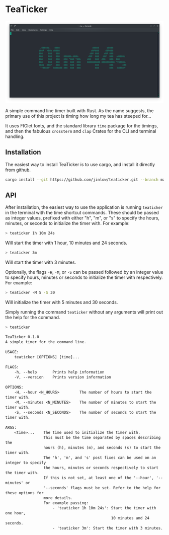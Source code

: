 # TeaTicker
![terminal](resources/timer_image_terminal.png)

A simple command line timer built with Rust. As the name suggests, the primary use of this project is timing how long my tea has steeped for...

It uses FIGlet fonts, and the standard library `time` package for the timings, and then the fabulous `crossterm` and `clap` Crates for the CLI and terminal handling.

## Installation
The easiest way to install TeaTicker is to use cargo, and install it directly from github.
```bash
cargo install --git https://github.com/jinlow/teaticker.git --branch main
```

## API

After installation, the easiest way to use the application is running `teaticker` in the terminal with the time shortcut commands. These should be passed as integer values, prefixed with either "h", "m", or "s" to specify the hours, minutes, or seconds to initialize the timer with. For example:

```bash
> teaticker 1h 10m 24s
```
Will start the timer with 1 hour, 10 minutes and 24 seconds.

```bash
> teaticker 3m
```

Will start the timer with 3 minutes.

Optionally, the flags `-H`, `-M`, or `-S` can be passed followed by an integer value to specify hours, minutes or seconds to initialize the timer with respectively. 
For example:
```bash
> teaticker -M 5 -S 30
```
Will initialize the timer with 5 minutes and 30 seconds.

Simply running the command `teaticker` without any arguments will print out the help for the command.
```bash
> teaticker
```
```
TeaTicker 0.1.0
A simple timer for the command line.

USAGE:
    teaticker [OPTIONS] [time]...

FLAGS:
    -h, --help       Prints help information
    -V, --version    Prints version information

OPTIONS:
    -H, --hour <N_HOURS>         The number of hours to start the timer with.
    -M, --minutes <N_MINUTES>    The number of minutes to start the timer with.
    -S, --seconds <N_SECONDS>    The number of seconds to start the timer with.

ARGS:
    <time>...    The time used to initialize the timer with.
                 This must be the time separated by spaces describing the
                 hours (h), minutes (m), and seconds (s) to start the timer with.
                 The 'h', 'm', and 's' post fixes can be used on an integer to specify
                 the hours, minutes or seconds respectively to start the timer with.
                 If this is not set, at least one of the '--hour', '--minutes' or 
                 '--seconds' flags must be set. Refer to the help for these options for
                 more details.
                 For example passing:
                     - 'teaticker 1h 10m 24s': Start the timer with one hour,
                                               10 minutes and 24 seconds.
                     - 'teaticker 3m': Start the timer with 3 minutes.

```
